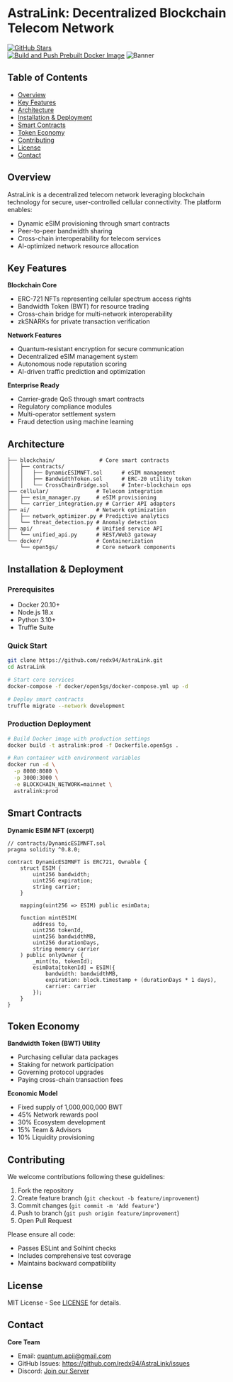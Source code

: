 # AstraLink: Decentralized Blockchain Telecom Network

[![GitHub Stars](https://img.shields.io/github/stars/redx94/AstraLink.svg?style=social)](https://github.com/redx94/AstraLink/stargazers)  
[![Build and Push Prebuilt Docker Image](https://github.com/redx94/AstraLink/actions/workflows/build-and-push.yml/badge.svg)](https://github.com/redx94/AstraLink/actions/workflows/build-and-push.yml)
![Banner](https://github.com/redx94/AstraLink/blob/main/DALL%C2%B7E%202025-02-07%2001.58.20%20-%20A%20futuristic%20technology-themed%20banner%20for%20AstraLink%2C%20a%20decentralized%20blockchain-based%20telecom%20network.%20The%20banner%20should%20have%20a%20sleek%2C%20cyberpunk-inspi.webp)

## Table of Contents
- [Overview](#overview)
- [Key Features](#key-features)
- [Architecture](#architecture)
- [Installation & Deployment](#installation--deployment)
- [Smart Contracts](#smart-contracts)
- [Token Economy](#token-economy)
- [Contributing](#contributing)
- [License](#license)
- [Contact](#contact)

## Overview
AstraLink is a decentralized telecom network leveraging blockchain technology for secure, user-controlled cellular connectivity. The platform enables:

- Dynamic eSIM provisioning through smart contracts
- Peer-to-peer bandwidth sharing
- Cross-chain interoperability for telecom services
- AI-optimized network resource allocation

## Key Features
**Blockchain Core**
- ERC-721 NFTs representing cellular spectrum access rights
- Bandwidth Token (BWT) for resource trading
- Cross-chain bridge for multi-network interoperability
- zkSNARKs for private transaction verification

**Network Features**
- Quantum-resistant encryption for secure communication
- Decentralized eSIM management system
- Autonomous node reputation scoring
- AI-driven traffic prediction and optimization

**Enterprise Ready**
- Carrier-grade QoS through smart contracts
- Regulatory compliance modules
- Multi-operator settlement system
- Fraud detection using machine learning

## Architecture

```
├── blockchain/              # Core smart contracts
│   ├── contracts/
│   │   ├── DynamicESIMNFT.sol      # eSIM management
│   │   ├── BandwidthToken.sol      # ERC-20 utility token  
│   │   └── CrossChainBridge.sol    # Inter-blockchain ops
├── cellular/               # Telecom integration
│   ├── esim_manager.py     # eSIM provisioning
│   └── carrier_integration.py # Carrier API adapters
├── ai/                     # Network optimization
│   ├── network_optimizer.py # Predictive analytics
│   └── threat_detection.py # Anomaly detection
├── api/                    # Unified service API
│   └── unified_api.py      # REST/Web3 gateway
└── docker/                 # Containerization
    └── open5gs/            # Core network components
```

## Installation & Deployment

### Prerequisites
- Docker 20.10+
- Node.js 18.x
- Python 3.10+
- Truffle Suite

### Quick Start
```bash
git clone https://github.com/redx94/AstraLink.git
cd AstraLink

# Start core services
docker-compose -f docker/open5gs/docker-compose.yml up -d

# Deploy smart contracts
truffle migrate --network development
```

### Production Deployment
```bash
# Build Docker image with production settings
docker build -t astralink:prod -f Dockerfile.open5gs .

# Run container with environment variables
docker run -d \
  -p 8080:8080 \
  -p 3000:3000 \
  -e BLOCKCHAIN_NETWORK=mainnet \
  astralink:prod
```

## Smart Contracts

**Dynamic ESIM NFT (excerpt)**
```solidity
// contracts/DynamicESIMNFT.sol
pragma solidity ^0.8.0;

contract DynamicESIMNFT is ERC721, Ownable {
    struct ESIM {
        uint256 bandwidth;
        uint256 expiration;
        string carrier;
    }
    
    mapping(uint256 => ESIM) public esimData;

    function mintESIM(
        address to,
        uint256 tokenId,
        uint256 bandwidthMB,
        uint256 durationDays,
        string memory carrier
    ) public onlyOwner {
        _mint(to, tokenId);
        esimData[tokenId] = ESIM({
            bandwidth: bandwidthMB,
            expiration: block.timestamp + (durationDays * 1 days),
            carrier: carrier
        });
    }
}
```

## Token Economy
**Bandwidth Token (BWT) Utility**
- Purchasing cellular data packages
- Staking for network participation
- Governing protocol upgrades
- Paying cross-chain transaction fees

**Economic Model**
- Fixed supply of 1,000,000,000 BWT
- 45% Network rewards pool
- 30% Ecosystem development
- 15% Team & Advisors
- 10% Liquidity provisioning

## Contributing
We welcome contributions following these guidelines:

1. Fork the repository
2. Create feature branch (`git checkout -b feature/improvement`)
3. Commit changes (`git commit -m 'Add feature'`)
4. Push to branch (`git push origin feature/improvement`)
5. Open Pull Request

Please ensure all code:
- Passes ESLint and Solhint checks
- Includes comprehensive test coverage
- Maintains backward compatibility

## License
MIT License - See [LICENSE](LICENSE) for details.

## Contact
**Core Team**
- Email: quantum.apii@gmail.com
- GitHub Issues: https://github.com/redx94/AstraLink/issues
- Discord: [Join our Server](https://discord.gg/astralink)
